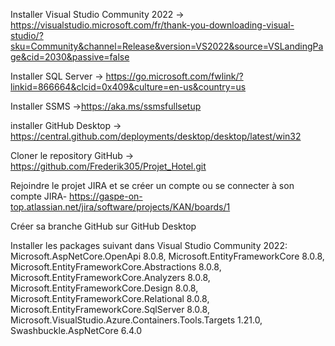 Installer Visual Studio Community 2022 -> https://visualstudio.microsoft.com/fr/thank-you-downloading-visual-studio/?sku=Community&channel=Release&version=VS2022&source=VSLandingPage&cid=2030&passive=false

Installer SQL Server -> https://go.microsoft.com/fwlink/?linkid=866664&clcid=0x409&culture=en-us&country=us

Installer SSMS ->https://aka.ms/ssmsfullsetup 

installer GitHub Desktop -> https://central.github.com/deployments/desktop/desktop/latest/win32

Cloner le repository GitHub -> https://github.com/Frederik305/Projet_Hotel.git

Rejoindre le projet JIRA et se créer un compte ou se connecter à son compte JIRA- https://gaspe-on-top.atlassian.net/jira/software/projects/KAN/boards/1

Créer sa branche GitHub sur GitHub Desktop

Installer les packages suivant dans Visual Studio Community 2022: 
Microsoft.AspNetCore.OpenApi 8.0.8,
Microsoft.EntityFrameworkCore 8.0.8,
Microsoft.EntityFrameworkCore.Abstractions 8.0.8,
Microsoft.EntityFrameworkCore.Analyzers 8.0.8,
Microsoft.EntityFrameworkCore.Design 8.0.8,
Microsoft.EntityFrameworkCore.Relational 8.0.8,
Microsoft.EntityFrameworkCore.SqlServer 8.0.8,
Microsoft.VisualStudio.Azure.Containers.Tools.Targets 1.21.0,
Swashbuckle.AspNetCore 6.4.0
